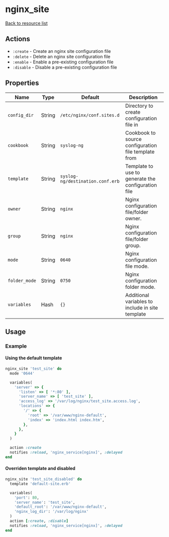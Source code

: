 # nginx_site

[Back to resource list](../README.md#resources)

## Actions

- `:create` - Create an nginx site configuration file
- `:delete` - Delete an nginx site configuration file
- `:enable` - Enable a pre-existing configuration file
- `:disable` - Disable a pre-existing configuration file

## Properties

| Name                   | Type          | Default                          | Description                                                         |
| ---------------------- | ------------- | -------------------------------- | ------------------------------------------------------------------- |
| `config_dir`           | String        | `/etc/nginx/conf.sites.d`        | Directory to create configuration file in                           |
| `cookbook`             | String        | `syslog-ng`                      | Cookbook to source configuration file template from                 |
| `template`             | String        | `syslog-ng/destination.conf.erb` | Template to use to generate the configuration file                  |
| `owner`                | String        | `nginx`                          | Nginx configuration file/folder owner.                              |
| `group`                | String        | `nginx`                          | Nginx configuration file/folder group.                              |
| `mode`                 | String        | `0640`                           | Nginx configuration file mode.                                      |
| `folder_mode`          | String        | `0750`                           | Nginx configuration folder mode.                                    |
| `variables`            | Hash          | `{}`                             | Additional variables to include in site template                    |

## Usage

### Example

#### Using the default template

```ruby
nginx_site 'test_site' do
  mode '0644'

  variables(
    'server' => {
      'listen' => [ '*:80' ],
      'server_name' => [ 'test_site' ],
      'access_log' => '/var/log/nginx/test_site.access.log',
      'locations' => {
        '/' => {
          'root' => '/var/www/nginx-default',
          'index' => 'index.html index.htm',
        },
      },
    }
  )

  action :create
  notifies :reload, 'nginx_service[nginx]', :delayed
end
```

#### Overriden template and disabled

```ruby
nginx_site 'test_site_disabled' do
  template 'default-site.erb'

  variables(
    'port': 80,
    'server_name': 'test_site',
    'default_root': '/var/www/nginx-default',
    'nginx_log_dir': '/var/log/nginx'
  )
  action [:create, :disable]
  notifies :reload, 'nginx_service[nginx]', :delayed
end
```
